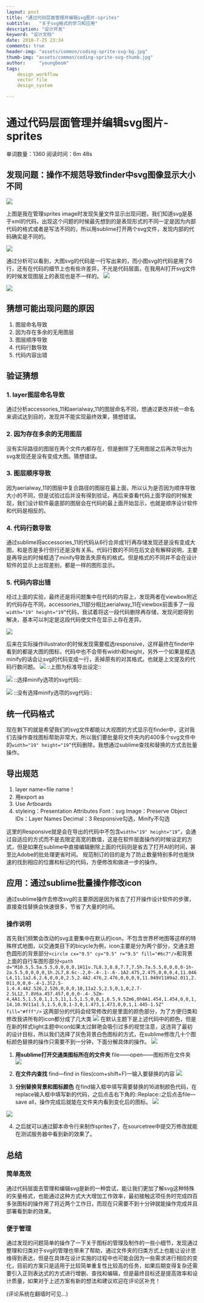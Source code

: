 ```yaml
---
layout: post
title: "通过代码层面管理并编辑svg图片-sprites"
subtitle:   "关于svg格式的学习和应用"
description: "设计开发"
keyword: "设计文档"
date: 2018-7-25 23:34
comments: true
header-img: "assets/common/coding-sprite-svg-bg.jpg"
thumb-img: "assets/common/coding-sprite-svg-thumb.jpg"
author:     "youngbeom"
tags:
    design_workflow
    vector file
    design_system

---
```


# 通过代码层面管理并编辑svg图片-sprites

单词数量：1360  阅读时间：6m 48s

## 发现问题：操作不规范导致finder中svg图像显示大小不同
![](http://youngbeom-cloud.oss-cn-shanghai.aliyuncs.com/blog/assets/2018/07/coding-sprite-svg-1.png)

上图是我在管理sprites image时发现矢量文件显示出现问题，我们知道svg是基于xml的代码，出现这个问题的时候最先想到的是表现形式的不同一定是因为内部代码的格式或者是写法不同的，所以用sublime打开两个svg文件，发现内部的代码确实是不同的。

![](http://youngbeom-cloud.oss-cn-shanghai.aliyuncs.com/blog/assets/2018/07/coding-sprite-svg-2.png)

通过分析可以看到，大图svg的代码是一行写出来的，而小图svg的代码是用了6行，还有在代码的细节上也有些许差异，不光是代码层面，在我用AI打开svg文件的时候发现图层上的表现也是不一样的。
![](http://youngbeom-cloud.oss-cn-shanghai.aliyuncs.com/blog/assets/2018/07/coding-sprite-svg-3.png)

![](http://youngbeom-cloud.oss-cn-shanghai.aliyuncs.com/blog/assets/2018/07/coding-sprite-svg-4.png)

## 猜想可能出现问题的原因
1. 图层命名导致
2. 因为存在多余的无用图层
3. 图层顺序导致
4. 代码行数导致
5. 代码内容出错

## 验证猜想

### 1. layer图层命名导致
通过分析accessories_11和aerialway_11的图层命名不同，想通过更改并统一命名来调试达到目的，发现并不能实现最终效果，猜想错误。

### 2. 因为存在多余的无用图层
没有实际路径的图层在两个文件内都存在，但是删除了无用图层之后再次导出为svg发现还是没有变成大图。猜想错误。

### 3. 图层顺序导致 
因为aerialway_11的图层中复合路径的图层在最上面，所以认为是否因为顺序导致大小的不同，但是试验过后并没有得到验证。再后来查看代码上面<path>字段的时候发现，我们设计软件最底部的图层会在代码的最上面开始显示，也就是顺序设计软件和代码是相反的。

### 4. 代码行数导致
通过sublime将accessories_11的代码从6行合并成1行再存储发现还是没有变成大图，和是否是多行但行还是没有关系。代码行数的不同在后文会有解释说明，主要是再导出的时候框选了minify导致丢失原有的格式。但是格式的不同并不会在设计软件的显示上出现差别，都是一样的图形显示。

### 5. 代码内容出错
经过上面的实验，最终还是将问题集中在代码的内容上，发现两者在viewbox附近的代码存在不同，accessories_11部分相比aerialway_11在viewbox前面多了一段`width="19" height="19”`代码，我试着将这一段代码删除再存储，发现问题得到解决，基本可以判定是这段代码使文件在显示上存在差异。

![](http://youngbeom-cloud.oss-cn-shanghai.aliyuncs.com/blog/assets/2018/07/coding-sprite-svg-5.png)

后来在实际操作illustrator的时候发现需要框选responsive，这样最终在finder中看到的都是大图的图标，代码中也不会带有width和height，另外一个如果是框选minify的话会让svg的代码变成一行，丢掉原有的对其格式。也就是上文提及的代码行数问题。
![](http://youngbeom-cloud.oss-cn-shanghai.aliyuncs.com/blog/assets/2018/07/coding-sprite-svg-6.png)
::上图为标准导出设定::



![](http://youngbeom-cloud.oss-cn-shanghai.aliyuncs.com/blog/assets/2018/07/coding-sprite-svg-7.png)
::选择minify选项的svg代码::


![](http://youngbeom-cloud.oss-cn-shanghai.aliyuncs.com/blog/assets/2018/07/coding-sprite-svg-8.png)
::没有选择minify选项的svg代码::




## 统一代码格式
现在剩下的就是希望我们的svg文件都能以大视图的方式显示在finder中，这对我们去操作查找图标帮助非常大，所以我们要批量将文件夹内的400多个svg文件中的`width="19" height="19”`代码删除，我想通过sublime查找和替换的方式去批量操作。

## 导出规范
1. layer name=file name！
2. 用export as
3. Use Artboards
4. styleing：Presentation Attributes
Font：svg
Image：Preserve
Object IDs：Layer Names
Decimal：3
Responsive勾选，Minify不勾选

这里的Responsive就是会在导出的代码中不包含`width="19" height="19”`，会通过自适应的方式而不是去限定高宽的数值，这是在软件层面操作的时候设定的方式，但是如果在sublime中直接编辑删除上面的代码则是省去了打开AI的时间，甚至比Adobe的批处理更省时间。
规范制订的目的是为了防止数量特别多时也能快速的找到相应的位置和标记的代码，方便修改和做进一步的操作。


## 应用：通过sublime批量操作修改icon
通过sublime操作去修改svg的主要原因是因为省去了打开操作设计软件的步骤，直接查找替换会快速很多，节省了大量的时间。
### 操作说明
首先我们频繁会改动的svg主要集中在默认的icon，不包含世界杯地图等这样的特殊样式地图，以交通类目下的bicycle为例，icon主要是分为两个部分，交通主题色圆形的背景部分`<circle cx="9.5" cy="9.5" r="9.5" fill="#6c7"/>`和背景上面的自行车图形部分`<path d="M10.5,5.5a.5.5,0,0,0,0,1H11v.7L8.3,8.8,7.7,7.5h.7a.5.5,0,0,0,0-1h-2a.5.5,0,0,0,0,1h.2L7,8.6c-.2,0-.4-.1-.6-.1A2.475,2.475,0,0,0,4,11.046L4,11.1a2.6,2.6,0,0,0,2.5,2.4A2.476,2.476,0,0,0,9,11.049V11H9a2.011,2.011,0,0,0-.4-1.3l2.5-1.4.4.4A2.526,2.526,0,0,0,10,11a2.5,2.5,0,1,0,2.7-2.5L12,7.8V6a.457.457,0,0,0-.4-.5Zm-4,4A1.5,1.5,0,1,1,5,11,1.5,1.5,0,0,1,6.5,9.5Zm6,0h0A1.454,1.454,0,0,1,14,10.9V11a1.5,1.5,0,0,1-3,0,1.473,1.473,0,0,1,1.445-1.5Z" fill="#fff"/>`  这两部分的代码会经常修改的是里面的颜色部分，为了方便归类和修改我讲所有的icon都分成了几大类
![](http://youngbeom-cloud.oss-cn-shanghai.aliyuncs.com/blog/assets/2018/07/coding-sprite-svg-9.png)
在默认主题下是上述代码中的颜色，但是在新的样式light主题中icon如果太过鲜艳会吸引过多的视觉注意，这违背了最初的设计目标，所以我们选择了灰色背景白色图标的方式，在sublime修改几十个图标颜色替换的操作只需要不到一分钟，下面分解具体的操作。
![](http://youngbeom-cloud.oss-cn-shanghai.aliyuncs.com/blog/assets/2018/07/coding-sprite-svg-10.jpg)


1. **用sublime打开交通类图标所在的文件夹**
 file——open——图标所在文件夹
![](http://youngbeom-cloud.oss-cn-shanghai.aliyuncs.com/blog/assets/2018/07/coding-sprite-svg-11.png)
2. **在文件内查找**
find—find in files(com+shift+F)—输入要替换的内容
![](http://youngbeom-cloud.oss-cn-shanghai.aliyuncs.com/blog/assets/2018/07/coding-sprite-svg-12.png)

3. **分别替换背景和图标颜色**
在find输入框中填写需要替换的16进制颜色代码，在replace输入框中填写新的代码，之后点击右下角的::Replace::之后点击file—save all，操作完成后就能在文件夹内看到变化后的图标。
![](http://youngbeom-cloud.oss-cn-shanghai.aliyuncs.com/blog/assets/2018/07/coding-sprite-svg-13.png)

![](http://youngbeom-cloud.oss-cn-shanghai.aliyuncs.com/blog/assets/2018/07/coding-sprite-svg-14.png)

4. 之后就可以通过脚本命令行来制作sprites了，在sourcetree中提交万修改就能在测试服务器中看到新的效果了。

## 总结
### 简单高效
通过代码层面去管理和编辑svg是新的一种尝试，能让我们更加了解svg这种特殊的矢量格式，也能通过这种方式大大增加工作效率，最初接触这项任务时完成四百多张图标的操作用了将近两个工作日，而现在只需要不到十分钟就能操作完成并且部署看到新的效果。
### 便于管理
通过发现的问题简单的操作了一下关于图标的管理及制作的一些小细节，发现通过整理和归类对于svg的管理也带来了帮助，通过文件夹的归类方式上也能让设计思维得到表达，但是在具体在设计实施的过程中也可能会因为一些需求进行相应的变化，目前的方案只是适用于比较简单重复性比较高的任务，如果后期变得复杂还需要引入正则表达式的方式进行增删、查找和编辑，但是最终目标还是提高效率和设计质量，如果对于上述方案有新的想法和建议欢迎在评论区补充！

(评论系统在翻墙时可见…)

